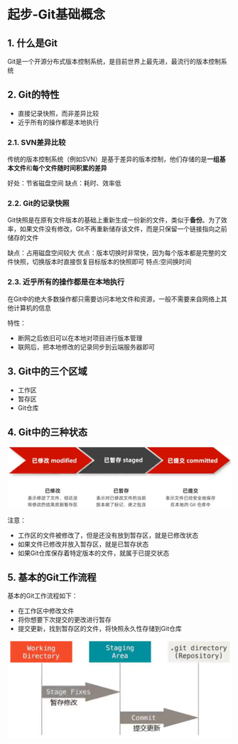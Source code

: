# 起步-Git基础概念
## 1. 什么是Git
Git是一个开源分布式版本控制系统，是目前世界上最先进，最流行的版本控制系统
## 2. Git的特性
- 直接记录快照，而非差异比较
- 近乎所有的操作都是本地执行
### 2.1. SVN差异比较
传统的版本控制系统（例如SVN）是基于差异的版本控制，他们存储的是**一组基本文件**和**每个文件随时间积累的差异**

好处：节省磁盘空间
缺点：耗时、效率低

### 2.2. Git的记录快照
Git快照是在原有文件版本的基础上重新生成一份新的文件，类似于**备份**。为了效率，如果文件没有修改，Git不再重新储存该文件，而是只保留一个链接指向之前储存的文件

缺点：占用磁盘空间较大
优点：版本切换时非常快，因为每个版本都是完整的文件快照，切换版本时直接恢复目标版本的快照即可
特点:空间换时间


### 2.3. 近乎所有的操作都是在本地执行
在Git中的绝大多数操作都只需要访问本地文件和资源，一般不需要来自网络上其他计算机的信息

特性：
- 断网之后依旧可以在本地对项目进行版本管理
- 联网后，把本地修改的记录同步到云端服务器即可

## 3. Git中的三个区域
- 工作区
- 暂存区
- Git仓库

## 4. Git中的三种状态
![](2021-11-27-09-57-01.png)

注意：
- 工作区的文件被修改了，但是还没有放到暂存区，就是已修改状态
- 如果文件已修改并放入暂存区，就是已暂存状态
- 如果Git仓库保存着特定版本的文件，就属于已提交状态

## 5. 基本的Git工作流程
基本的Git工作流程如下：
- 在工作区中修改文件
- 将你想要下次提交的更改进行暂存
- 提交更新，找到暂存区的文件，将快照永久性存储到Git仓库

![](2021-11-27-10-01-29.png)

